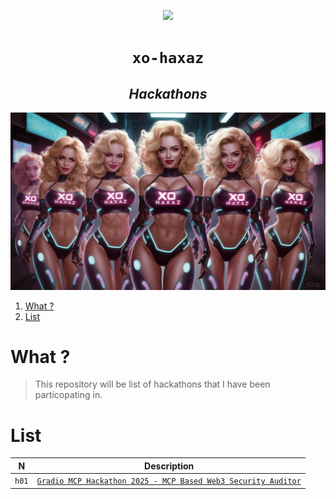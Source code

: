<p align="center"><a href="https://x.com/xyizko" target="_blank" rel="noopener noreferrer"><img src="https://raw.githubusercontent.com/xyizko/xo-tagz/refs/heads/main/gfx/h.png"></a></p>

<h1 align="center"><code> xo-haxaz </code></h1>
<h2 align="center"><i>Hackathons</i></h2>

[![](./gfx/x.jpeg)](https://youtu.be/rxziz-IcBKQ?feature=shared)

1. [What ?](#what-)
2. [List](#list)

# What ? 

> This repository will be list of hackathons that I have been particopating in. 

# List 

N | Description
:--: | :--:
`h01` | [`Gradio MCP Hackathon 2025 - MCP Based Web3 Security Auditor`](https://github.com/xyizko/xo-ml-HFMCP)